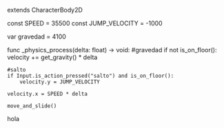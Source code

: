extends CharacterBody2D


const SPEED = 35500
const JUMP_VELOCITY = -1000

var gravedad = 4100


func _physics_process(delta: float) -> void:
	#gravedad
	if not is_on_floor():
		velocity += get_gravity() * delta

	#salto
	if Input.is_action_pressed("salto") and is_on_floor():
		velocity.y = JUMP_VELOCITY

	velocity.x = SPEED * delta

	move_and_slide()
hola
